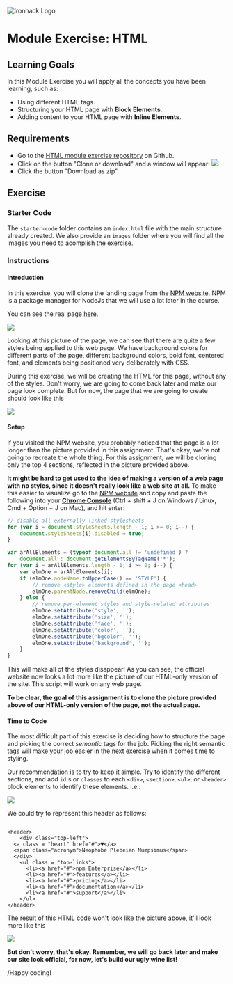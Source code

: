 ![Ironhack Logo](https://i.imgur.com/1QgrNNw.png)

# Module Exercise: HTML

## Learning Goals

In this Module Exercise you will apply all the concepts you have been learning, such as:

- Using different HTML tags.
- Structuring your HTML page with **Block Elements**.
- Adding content to your HTML page with **Inline Elements**.

## Requirements

- Go to the [HTML module exercise repository](https://github.com/ironhack-labs/lab-html-cloning-medium) on Github.
- Click on the button "Clone or download" and a window will appear:
  ![](https://s3-eu-west-1.amazonaws.com/ih-materials/uploads/upload_3cd92839c499fe04b53a5bbee5ce2dfe.png)
- Click the button "Download as zip"

## Exercise

### Starter Code

The `starter-code` folder contains an `index.html` file with the main structure already created. We also provide an `images` folder where you will find all the images you need to acomplish the exercise.

### Instructions

#### Introduction

In this exercise, you will clone the landing page from the [NPM website](https://www.npmjs.com/).  NPM is a package manager for NodeJs that we will use a lot later in the course.

You can see the real page [here](https://www.npmjs.com/).  


![](https://s3-eu-west-1.amazonaws.com/ih-materials/uploads/upload_62881782971caae2736b5990926e05d9.png)


Looking at this picture of the page, we can see that there are quite a few styles being applied to this web page. We have background colors for different parts of the page, different background colors, bold font, centered font, and elements being positioned very deliberately with CSS.  

During this exercise, we will be creating the HTML for this page, without any of the styles.  Don't worry, we are going to come back later and make our page look complete. But for now, the page that we are going to create should look like this

![](https://s3-eu-west-1.amazonaws.com/ih-materials/uploads/upload_fb961b15cf7fcd5867273a3e77d3a0cf.png)



#### Setup

If you visited the NPM website, you probably noticed that the page is a lot longer than the picture provided in this assignment.  That's okay, we're not going to recreate the whole thing. For this assignment, we will be cloning only the top 4 sections, reflected in the picture provided above.


**It might be hard to get used to the idea of making a version of a web page with no styles, since it doesn't really look like a web site at all.** To make this easier to visualize go to the [NPM website](https://www.npmjs.com/) and copy and paste the following into your [**Chrome Console**](https://developers.google.com/web/tools/chrome-devtools/console/) (Ctrl + shift + J on Windows / Linux, Cmd + Option + J on Mac), and hit enter:

```javascript
// disable all externally linked stylesheets
for (var i = document.styleSheets.length - 1; i >= 0; i--) {
    document.styleSheets[i].disabled = true;
}

var arAllElements = (typeof document.all != 'undefined') ?
    document.all : document.getElementsByTagName('*');
for (var i = arAllElements.length - 1; i >= 0; i--) {
    var elmOne = arAllElements[i];
    if (elmOne.nodeName.toUpperCase() == 'STYLE') {
        // remove <style> elements defined in the page <head>
        elmOne.parentNode.removeChild(elmOne);
    } else {
        // remove per-element styles and style-related attributes
        elmOne.setAttribute('style', '');
        elmOne.setAttribute('size', '');
        elmOne.setAttribute('face', '');
        elmOne.setAttribute('color', '');
        elmOne.setAttribute('bgcolor', '');
        elmOne.setAttribute('background', '');
    }
}
```

This will make all of the styles disappear! As you can see, the official website now looks a lot more like the picture of our HTML-only version of the site. This script will work on any web page.  

**To be clear, the goal of this assignment is to clone the picture provided above of our HTML-only version of the page, not the actual page.**

#### Time to Code

The most difficult part of this exercise is deciding how to structure the page and picking the correct *semantic* tags for the job. Picking the right semantic tags will make your job easier in the next exercise when it comes time to styling.

Our recommendation is to try to keep it simple. Try to identify the different sections, and add `id`'s or `classes` to each `<div>`, `<section>`, `<ul>`, or `<header>` block elements to identify these elements. i.e.:

![](https://s3-eu-west-1.amazonaws.com/ih-materials/uploads/upload_689037695dcb47e060b94a695af8b9f1.png)




We could try to represent this header as follows:

```htmlmixed

<header>
    <div class="top-left">
  <a class = "heart" href="#">♥︎</a>
  <span class="acronym">Neophobe Plebeian Mumpsimus</span>
  </div>
    <ul class = "top-links">
      <li><a href="#">npm Enterprise</a></li>
      <li><a href="#">features</a></li>
      <li><a href="#">pricing</a></li>
      <li><a href="#">documentation</a></li>
      <li><a href="#">support</a></li>
    </ul>
</header>

```

The result of this HTML code won't look like the picture above, it'll look more like this



![](https://s3-eu-west-1.amazonaws.com/ih-materials/uploads/upload_7867a5c5ff21731593eac7c0692399c5.png)




**But don't worry, that's okay.  Remember, we will go back later and make our site look official, for now, let's build our ugly wine list!**


/Happy coding!
